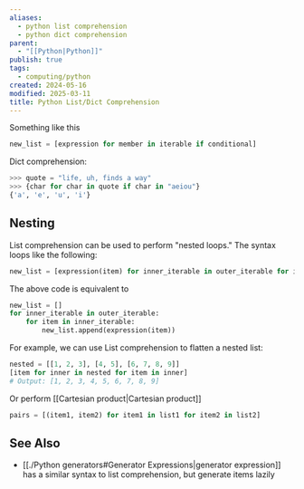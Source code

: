 ```yaml
---
aliases:
  - python list comprehension
  - python dict comprehension
parent:
  - "[[Python|Python]]"
publish: true
tags:
  - computing/python
created: 2024-05-16
modified: 2025-03-11
title: Python List/Dict Comprehension
---
```

Something like this
```python
new_list = [expression for member in iterable if conditional]
```

Dict comprehension:
```python
>>> quote = "life, uh, finds a way"
>>> {char for char in quote if char in "aeiou"}
{'a', 'e', 'u', 'i'}
```

## Nesting
List comprehension can be used to perform "nested loops." The syntax loops like the following:
```python
new_list = [expression(item) for inner_iterable in outer_iterable for item in inner_iterable]
```

The above code is equivalent to
```python
new_list = []
for inner_iterable in outer_iterable:
    for item in inner_iterable:
        new_list.append(expression(item))
```

For example, we can use List comprehension to flatten a nested list:
```python
nested = [[1, 2, 3], [4, 5], [6, 7, 8, 9]]
[item for inner in nested for item in inner]
# Output: [1, 2, 3, 4, 5, 6, 7, 8, 9]
```

Or perform [[Cartesian product|Cartesian product]]
```python
pairs = [(item1, item2) for item1 in list1 for item2 in list2]
```

## See Also
- [[./Python generators#Generator Expressions|generator expression]] has a similar syntax to list comprehension, but generate items lazily